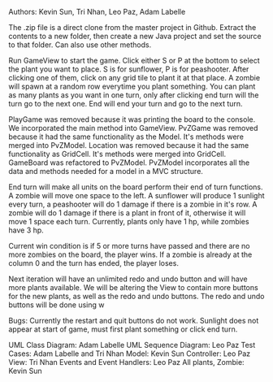 Authors: Kevin Sun, Tri Nhan, Leo Paz, Adam Labelle

The .zip file is a direct clone from the master project in Github. Extract the contents to a new folder, then create a new Java project and set the source to that folder. Can also use other methods.

Run GameView to start the game. Click either S or P at the bottom to select the plant you want to place. S is for sunflower, P is for peashooter. After clicking one of them, click on any grid tile to plant it at that place. A zombie will spawn at a random row everytime you plant something. You can plant as many plants as you want in one turn, only after clicking end turn will the turn go to the next one. End will end your turn and go to the next turn.

PlayGame was removed because it was printing the board to the console. We incorporated the main method into GameView. PvZGame was removed because it had the same functionality as the Model. It's methods were merged into PvZModel. Location was removed because it had the same functionality as GridCell. It's methods were merged into GridCell. GameBoard was refactored to PvZModel. PvZModel incorporates all the data and methods needed for a model in a MVC structure.

End turn will make all units on the board perform their end of turn functions. A zombie will move one space to the left. A sunflower will produce 1 sunlight every turn, a peashooter will do 1 damage if there is a zombie in it's row. A zombie will do 1 damage if there is a plant in front of it, otherwise it will move 1 space each turn. Currently, plants only have 1 hp, while zombies have 3 hp.

Current win condition is if 5 or more turns have passed and there are no more zombies on the board, the player wins. If a zombie is already at the column 0 and the turn has ended, the player loses.

Next iteration will have an unlimited redo and undo button and will have more plants available. We will be altering the View to contain more buttons for the new plants, as well as the redo and undo buttons. The redo and undo buttons will be done using w

Bugs: Currently the restart and quit buttons do not work. Sunlight does not appear at start of game, must first plant something or click end turn.

UML Class Diagram: Adam Labelle
UML Sequence Diagram: Leo Paz
Test Cases: Adam Labelle and Tri Nhan
Model: Kevin Sun
Controller: Leo Paz
View: Tri Nhan
Events and Event Handlers: Leo Paz
All plants, Zombie: Kevin Sun
